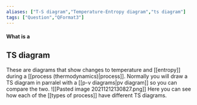 ```yaml
---
aliases: ["T-S diagram","Temperature-Entropy diagram","ts diagram"]
tags: ["Question","QFormat3"]
---
```


#### What is a
## TS diagram
These are diagrams that show changes to temperature and [[entropy]] during a [[process (thermodynamics)|process]]. Normally you will draw a TS diagram in parralel with a [[p-v diagrams|pv diagram]] so you can compare the two.
![[Pasted image 20211212130827.png]]
Here you can see how each of the [[types of process]] have different TS diagrams.

